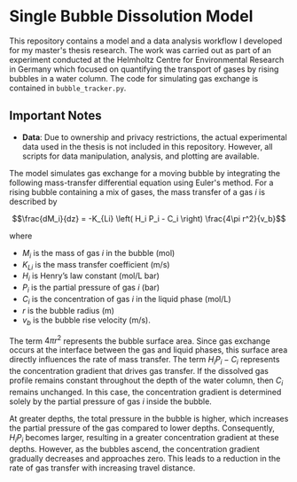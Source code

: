 # Single Bubble Dissolution Model

This repository contains a model and a data analysis workflow I developed for my master's thesis research. The work was carried out as part of an experiment conducted at the Helmholtz Centre for Environmental Research in Germany which focused on quantifying the transport of gases by rising bubbles in a water column. The code for simulating gas exchange is contained in `bubble_tracker.py`.

## Important Notes

- **Data**: Due to ownership and privacy restrictions, the actual experimental data used in the thesis is not included in this repository. However, all scripts for data manipulation, analysis, and plotting are available.

The model simulates gas exchange for a moving bubble by integrating the following mass-transfer differential equation using Euler's method. For a rising bubble containing a mix of gases, the mass transfer of a gas $i$ is described by

```math
\frac{dM_i}{dz} = -K_{Li} \left( H_i P_i - C_i \right) \frac{4\pi r^2}{v_b}
```

where  
- $M_i$ is the mass of gas $i$ in the bubble (mol)  
- $K_{Li}$ is the mass transfer coefficient (m/s)  
- $H_i$ is Henry’s law constant (mol/L bar)  
- $P_i$ is the partial pressure of gas $i$ (bar)  
- $C_i$ is the concentration of gas $i$ in the liquid phase (mol/L)  
- $r$ is the bubble radius (m)  
- $v_b$ is the bubble rise velocity (m/s).  

The term $4\pi r^2$ represents the bubble surface area. Since gas exchange occurs at the interface between the gas and liquid phases, this surface area directly influences the rate of mass transfer. The term $H_i P_i - C_i$ represents the concentration gradient that drives gas transfer. If the dissolved gas profile remains constant throughout the depth of the water column, then $C_i$ remains unchanged. In this case, the concentration gradient is determined solely by the partial pressure of gas $i$ inside the bubble.  

At greater depths, the total pressure in the bubble is higher, which increases the partial pressure of the gas compared to lower depths. Consequently, $H_i P_i$ becomes larger, resulting in a greater concentration gradient at these depths. However, as the bubbles ascend, the concentration gradient gradually decreases and approaches zero. This leads to a reduction in the rate of gas transfer with increasing travel distance.

